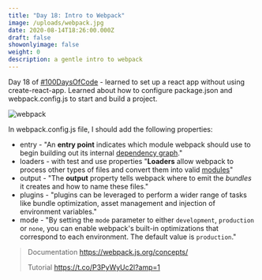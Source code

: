 ```yaml
---
title: "Day 18: Intro to Webpack"
image: /uploads/webpack.jpg
date: 2020-08-14T18:26:00.000Z
draft: false
showonlyimage: false
weight: 0
description: a gentle intro to webpack
---
```

Day 18 of [\#100DaysOfCode](https://twitter.com/hashtag/100DaysOfCode?src=hashtag_click) - learned to set up a react app without using create-react-app. Learned about how to configure package.json and webpack.config.js to start and build a project.

![webpack](/uploads/webpack.jpg "webpack")

In webpack.config.js file, I should add the following properties:

* entry - "An **entry point** indicates which module webpack should use to begin building out its internal [dependency graph](https://webpack.js.org/concepts/dependency-graph/)."
* loaders - with test and use properties "**Loaders** allow webpack to process other types of files and convert them into valid [modules](https://webpack.js.org/concepts/modules)"
* output - "The **output** property tells webpack where to emit the *bundles* it creates and how to name these files."
* plugins - "plugins can be leveraged to perform a wider range of tasks like bundle optimization, asset management and injection of environment variables."
* mode - "By setting the `mode` parameter to either `development`, `production` or `none`, you can enable webpack's built-in optimizations that correspond to each environment. The default value is `production`."

> Documentation <https://webpack.js.org/concepts/>
>
> Tutorial <https://t.co/P3PyWyUc2l?amp=1>